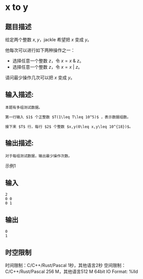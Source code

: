 # x to y

## 题目描述

给定两个整数 $x,y$，jackle 希望把 $x$ 变成 $y$。 

  


他每次可以进行如下两种操作之一：  


  * 选择任意一个整数 $z$，令 $x=x\ \&\ z$。 
  * 选择任意一个整数 $z$，令 $x=x\ |\ z$。 



  


请问最少操作几次可以把 $x$ 变成 $y$。

## 输入描述:
    
    
    本题有多组测试数据。  
      
    第一行输入 $1$ 个正整数 $T(1\leq T\leq 10^5)$ ，表示数据组数。  
      
    接下来 $T$ 行，每行 $2$ 个整数 $x,y(0\leq x,y\leq 10^{18})$。

## 输出描述:
    
    
    对于每组测试数据，输出最少操作次数。

示例1 

## 输入
    
    
    2
    0 0
    0 1

## 输出
    
    
    0
    1


## 时空限制

时间限制：C/C++/Rust/Pascal 1秒，其他语言2秒
空间限制：C/C++/Rust/Pascal 256 M，其他语言512 M
64bit IO Format: %lld